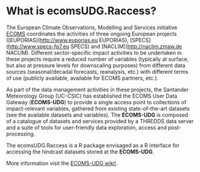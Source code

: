 What is ecomsUDG.Raccess?
=========================

The European Climate Observations, Modelling and Services initiative [ECOMS](http://www.eu-ecoms.eu) coordinates the activities of three ongoing European projects ([EUPORIAS](http://www.euporias.eu EUPORIAS), [SPECS](http://www.specs-fp7.eu SPECS) and [NACLIM](http://naclim.zmaw.de NACLIM). Different sector-specific impact activities to be undertaken in these projects require a reduced number of variables (typically at surface, but also at pressure levels for downscaling purposes) from different data sources (seasonal/decadal forecasts, reanalysis, etc.) with different terms of use (publicly available, available for ECOMS partners, etc.).

As part of the data management activities in these projects, the Santander Meteorology Group (UC-CSIC) has established the ECOMS User Data Gateway (**ECOMS-UDG**) to provide a single access point to collections of impact-relevant variables, gathered from existing state-of-the-art datasets (see the available datasets and variables). The **ECOMS-UDG** is composed of a catalogue of datasets and services provided by a THREDDS data server and a suite of tools for user-friendly data exploration, access and post-processing.

The ecomsUDG.Raccess is a R package envisaged as a R interface for accessing the hindcast datasets stored at the **ECOMS-UDG**.

More information visit the [ECOMS-UDG wiki!](http://wwww.meteo.unican.es/ecoms-udg). 
